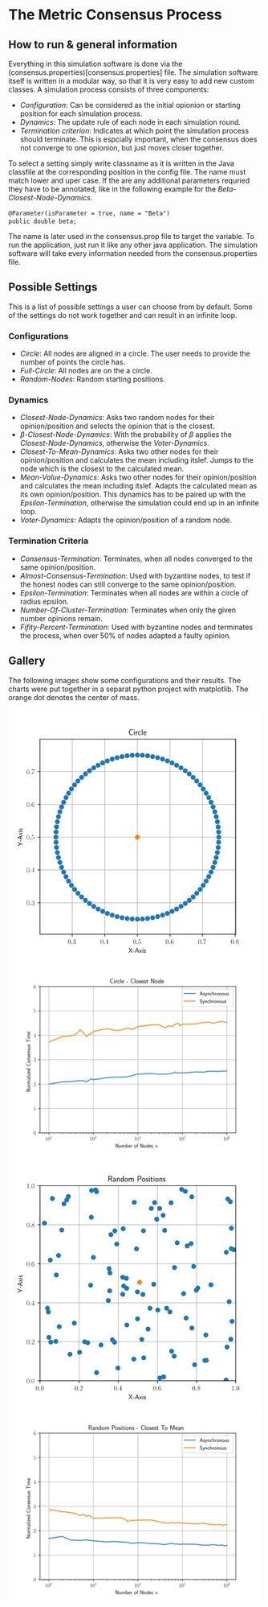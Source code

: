# The Metric Consensus Process

## How to run & general information
Everything in this simulation software is done via the (consensus.properties)[consensus.properties] file.
The simulation software itself is written in a modular way, so that it is very easy to add new custom classes. A simulation process consists of three components:

* *Configuration*: Can be considered as the initial opionion or starting position for each simulation process.
* *Dynamics*: The update rule of each node in each simulation round.
* *Termination criterion*: Indicates at which point the simulation process should terminate. This is espcially important, when the consensus does not converge to one opionion, but just moves closer together.

To select a setting simply write classname as it is written in the Java classfile at the corresponding position in the config file. The name must match lower and uper case. If the are any additional parameters requried they have to be annotated, like in the following example for the *Beta-Closest-Node-Dynamics*.
```
@Parameter(isParameter = true, name = "Beta")
public double beta;
```
The name is later used in the consensus.prop file to target the variable. To run the application, just run it like any other java application. The simulation software will take every information needed from the consensus.properties file.

## Possible Settings
This is a list of possible settings a user can choose from by default. Some of the settings do not work together and can result in an infinite loop.

### Configurations
* *Circle*: All nodes are aligned in a circle. The user needs to provide the number of points the circle has.
* *Full-Circle*: All nodes are on the a circle.
* *Random-Nodes*: Random starting positions.

### Dynamics
* *Closest-Node-Dynamics*: Asks two random nodes for their opinion/position and selects the opinion that is the closest.
* *β-Closest-Node-Dynamics*: With the probability of *β* applies the *Closest-Node-Dynamics*, otherwise the *Voter-Dynamics*.
* *Closest-To-Mean-Dynamics*: Asks two other nodes for their opinion/position and calculates the mean including itslef. Jumps to the node which is the closest to the calculated mean.
* *Mean-Value-Dynamics*: Asks two other nodes for their opinion/position and calculates the mean including itslef. Adapts the calculated mean as its own opinion/position. This dynamics has to be paired up with the *Epsilon-Termination*, otherwise the simulation could end up in an infinite loop.
* *Voter-Dynamics*: Adapts the opinion/position of a random node.

### Termination Criteria
* *Consensus-Termination*: Terminates, when all nodes converged to the same opinion/position.
* *Almost-Consensus-Termination*: Used with byzantine nodes, to test if the honest nodes can still converge to the same opinion/position.
* *Epsilon-Termination*: Terminates when all nodes are within a circle of radius epsilon.
* *Number-Of-Cluster-Termination*: Terminates when only the given number opinions remain.
* *Fifity-Percent-Termination*: Used with byzantine nodes and terminates the process, when over 50% of nodes adapted a faulty opinion.

## Gallery

The following images show some configurations and their results. The charts were put together in a separat python project with matplotlib. The orange dot denotes the center of mass.

![picture of the circle configuration](../docs/Circle.svg)
![picture of the circle configuration results with the closest node dynamics](../docs/Circle%20-%20Closest%20Node.svg)
![picture of the random nodes configuration](../docs/Random%20Positions.svg)
![picture of the random nodes configuration results with the closest to mean dynamics](../docs/Random%20Positions%20-%20Closest%20To%20Mean.svg)
